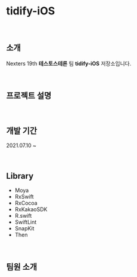 # tidify-iOS

<br>

## 소개

Nexters 19th **테스토스테론** 팀 **tidify-iOS** 저장소입니다.

<br>

## 프로젝트 설명


<br>

## 개발 기간
2021.07.10 ~

<br>

## Library

- Moya
- RxSwift
- RxCocoa
- RxKakaoSDK
- R.swift
- SwiftLint
- SnapKit
- Then

<br>

## 팀원 소개
